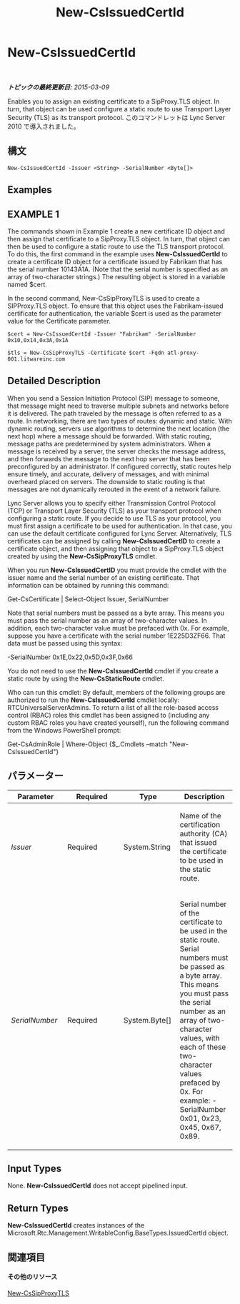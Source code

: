 ﻿---
title: New-CsIssuedCertId
TOCTitle: New-CsIssuedCertId
ms:assetid: 3158e26e-3fda-488b-a08d-5481e1abfc1d
ms:mtpsurl: https://technet.microsoft.com/ja-jp/library/Gg425814(v=OCS.15)
ms:contentKeyID: 48271688
ms.date: 05/19/2016
mtps_version: v=OCS.15
ms.translationtype: HT
---

# New-CsIssuedCertId

 

_**トピックの最終更新日:** 2015-03-09_

Enables you to assign an existing certificate to a SipProxy.TLS object. In turn, that object can be used configure a static route to use Transport Layer Security (TLS) as its transport protocol. このコマンドレットは Lync Server 2010 で導入されました。

## 構文

    New-CsIssuedCertId -Issuer <String> -SerialNumber <Byte[]>

## Examples

## EXAMPLE 1

The commands shown in Example 1 create a new certificate ID object and then assign that certificate to a SipProxy.TLS object. In turn, that object can then be used to configure a static route to use the TLS transport protocol. To do this, the first command in the example uses **New-CsIssuedCertId** to create a certificate ID object for a certificate issued by Fabrikam that has the serial number 10143A1A. (Note that the serial number is specified as an array of two-character strings.) The resulting object is stored in a variable named $cert.

In the second command, New-CsSipProxyTLS is used to create a SIPProxy.TLS object. To ensure that this object uses the Fabrikam-issued certificate for authentication, the variable $cert is used as the parameter value for the Certificate parameter.

    $cert = New-CsIssuedCertId -Issuer "Fabrikam" -SerialNumber 0x10,0x14,0x3A,0x1A
    
    $tls = New-CsSipProxyTLS -Certificate $cert -Fqdn atl-proxy-001.litwareinc.com

## Detailed Description

When you send a Session Initiation Protocol (SIP) message to someone, that message might need to traverse multiple subnets and networks before it is delivered. The path traveled by the message is often referred to as a route. In networking, there are two types of routes: dynamic and static. With dynamic routing, servers use algorithms to determine the next location (the next hop) where a message should be forwarded. With static routing, message paths are predetermined by system administrators. When a message is received by a server, the server checks the message address, and then forwards the message to the next hop server that has been preconfigured by an administrator. If configured correctly, static routes help ensure timely, and accurate, delivery of messages, and with minimal overheard placed on servers. The downside to static routing is that messages are not dynamically rerouted in the event of a network failure.

Lync Server allows you to specify either Transmission Control Protocol (TCP) or Transport Layer Security (TLS) as your transport protocol when configuring a static route. If you decide to use TLS as your protocol, you must first assign a certificate to be used for authentication. In that case, you can use the default certificate configured for Lync Server. Alternatively, TLS certificates can be assigned by calling **New-CsIssuedCertID** to create a certificate object, and then assigning that object to a SipProxy.TLS object created by using the **New-CsSipProxyTLS** cmdlet.

When you run **New-CsIssuedCertID** you must provide the cmdlet with the issuer name and the serial number of an existing certificate. That information can be obtained by running this command:

Get-CsCertificate | Select-Object Issuer, SerialNumber

Note that serial numbers must be passed as a byte array. This means you must pass the serial number as an array of two-character values. In addition, each two-character value must be prefaced with 0x. For example, suppose you have a certificate with the serial number 1E225D3ZF66. That data must be passed using this syntax:

\-SerialNumber 0x1E,0x22,0x5D,0x3F,0x66

You do not need to use the **New-CsIssuedCertId** cmdlet if you create a static route by using the **New-CsStaticRoute** cmdlet.

Who can run this cmdlet: By default, members of the following groups are authorized to run the **New-CsIssuedCertId** cmdlet locally: RTCUniversalServerAdmins. To return a list of all the role-based access control (RBAC) roles this cmdlet has been assigned to (including any custom RBAC roles you have created yourself), run the following command from the Windows PowerShell prompt:

Get-CsAdminRole | Where-Object {$\_.Cmdlets –match "New-CsIssuedCertId"}

## パラメーター


<table>
<colgroup>
<col style="width: 25%" />
<col style="width: 25%" />
<col style="width: 25%" />
<col style="width: 25%" />
</colgroup>
<thead>
<tr class="header">
<th>Parameter</th>
<th>Required</th>
<th>Type</th>
<th>Description</th>
</tr>
</thead>
<tbody>
<tr class="odd">
<td><p><em>Issuer</em></p></td>
<td><p>Required</p></td>
<td><p>System.String</p></td>
<td><p>Name of the certification authority (CA) that issued the certificate to be used in the static route.</p></td>
</tr>
<tr class="even">
<td><p><em>SerialNumber</em></p></td>
<td><p>Required</p></td>
<td><p>System.Byte[]</p></td>
<td><p>Serial number of the certificate to be used in the static route. Serial numbers must be passed as a byte array. This means you must pass the serial number as an array of two-character values, with each of these two-character values prefaced by 0x. For example: -SerialNumber 0x01, 0x23, 0x45, 0x67, 0x89.</p></td>
</tr>
</tbody>
</table>


## Input Types

None. **New-CsIssuedCertId** does not accept pipelined input.

## Return Types

**New-CsIssuedCertId** creates instances of the Microsoft.Rtc.Management.WritableConfig.BaseTypes.IssuedCertId object.

## 関連項目

#### その他のリソース

[New-CsSipProxyTLS](new-cssipproxytls.md)

